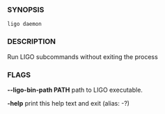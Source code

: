 
### SYNOPSIS
```
ligo daemon
```

### DESCRIPTION
Run LIGO subcommands without exiting the process

### FLAGS
**--ligo-bin-path PATH**
path to LIGO executable.

**-help**
print this help text and exit (alias: -?)


